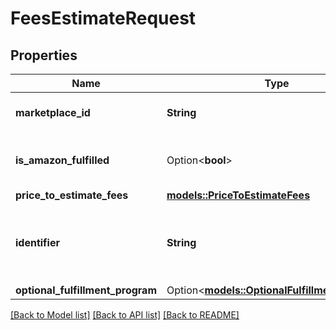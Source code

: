 # FeesEstimateRequest

## Properties

Name | Type | Description | Notes
------------ | ------------- | ------------- | -------------
**marketplace_id** | **String** | A marketplace identifier. | 
**is_amazon_fulfilled** | Option<**bool**> | When true, the offer is fulfilled by Amazon. | [optional]
**price_to_estimate_fees** | [**models::PriceToEstimateFees**](PriceToEstimateFees.md) |  | 
**identifier** | **String** | A unique identifier provided by the caller to track this request. | 
**optional_fulfillment_program** | Option<[**models::OptionalFulfillmentProgram**](OptionalFulfillmentProgram.md)> |  | [optional]

[[Back to Model list]](../README.md#documentation-for-models) [[Back to API list]](../README.md#documentation-for-api-endpoints) [[Back to README]](../README.md)


